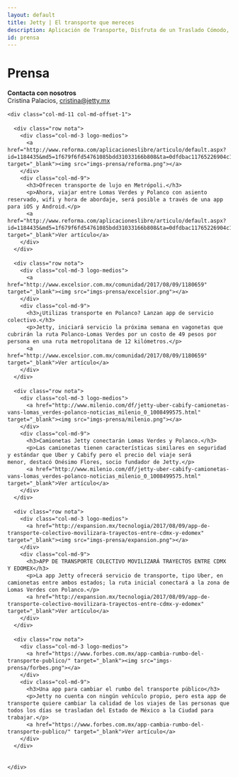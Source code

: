 ```yaml
---
layout: default
title: Jetty | El transporte que mereces
description: Aplicación de Transporte, Disfruta de un Traslado Cómodo, Rápido y Seguro de Manera Diaria a Bordo de Nuestras Camionetas Ejecutivas con Conductores Verificados.
id: prensa
---
```


<div class="container">
  <div class="row prensa">
    <div class="col-md-4">
      <h1>Prensa</h1>
    </div>
    <div class="col-md-8 text-right contacta">
      <p><strong>Contacta con nosotros</strong>
      <br>
      Cristina Palacios, <a href="mailto:cristina@jetty.mx">cristina@jetty.mx</a></p>
    </div>

    <div class="col-md-11 col-md-offset-1">

      <div class="row nota">
        <div class="col-md-3 logo-medios">
          <a href="http://www.reforma.com/aplicacioneslibre/articulo/default.aspx?id=1184435&md5=1f679f6fd54761085bdd31033166b808&ta=0dfdbac11765226904c16cb9ad1b2efe&lcmd5=e79502511d06f4b2cc756574b8436514" target="_blank"><img src="imgs-prensa/reforma.png"></a>
        </div>
        <div class="col-md-9">
          <h3>Ofrecen transporte de lujo en Metrópoli.</h3>
          <p>Ahora, viajar entre Lomas Verdes y Polanco con asiento reservado, wifi y hora de abordaje, será posible a través de una app para iOS y Android.</p>
          <a href="http://www.reforma.com/aplicacioneslibre/articulo/default.aspx?id=1184435&md5=1f679f6fd54761085bdd31033166b808&ta=0dfdbac11765226904c16cb9ad1b2efe&lcmd5=e79502511d06f4b2cc756574b8436514" target="_blank">Ver artículo</a>
        </div>
      </div>

      <div class="row nota">
        <div class="col-md-3 logo-medios">
          <a href="http://www.excelsior.com.mx/comunidad/2017/08/09/1180659" target="_blank"><img src="imgs-prensa/excelsior.png"></a>
        </div>
        <div class="col-md-9">
          <h3>¿Utilizas transporte en Polanco? Lanzan app de servicio colectivo.</h3>
          <p>Jetty, iniciará servicio la próxima semana en vagonetas que cubrirán la ruta Polanco-Lomas Verdes por un costo de 49 pesos por persona en una ruta metropolitana de 12 kilómetros.</p>
          <a href="http://www.excelsior.com.mx/comunidad/2017/08/09/1180659" target="_blank">Ver artículo</a>
        </div>
      </div>

      <div class="row nota">
        <div class="col-md-3 logo-medios">
          <a href="http://www.milenio.com/df/jetty-uber-cabify-camionetas-vans-lomas_verdes-polanco-noticias_milenio_0_1008499575.html" target="_blank"><img src="imgs-prensa/milenio.png"></a>
        </div>
        <div class="col-md-9">
          <h3>Camionetas Jetty conectarán Lomas Verdes y Polanco.</h3>
          <p>Las camionetas tienen características similares en seguridad y estándar que Uber y Cabify pero el precio del viaje será menor, destacó Onésimo Flores, socio fundador de Jetty.</p>
          <a href="http://www.milenio.com/df/jetty-uber-cabify-camionetas-vans-lomas_verdes-polanco-noticias_milenio_0_1008499575.html" target="_blank">Ver artículo</a>
        </div>
      </div>

      <div class="row nota">
        <div class="col-md-3 logo-medios">
          <a href="http://expansion.mx/tecnologia/2017/08/09/app-de-transporte-colectivo-movilizara-trayectos-entre-cdmx-y-edomex" target="_blank"><img src="imgs-prensa/expansion.png"></a>
        </div>
        <div class="col-md-9">
          <h3>APP DE TRANSPORTE COLECTIVO MOVILIZARÁ TRAYECTOS ENTRE CDMX Y EDOMEX</h3>
          <p>La app Jetty ofrecerá servicio de transporte, tipo Uber, en camionetas entre ambos estados; la ruta inicial conectará a la zona de Lomas Verdes con Polanco.</p>
          <a href="http://expansion.mx/tecnologia/2017/08/09/app-de-transporte-colectivo-movilizara-trayectos-entre-cdmx-y-edomex" target="_blank">Ver artículo</a>
        </div>
      </div>

      <div class="row nota">
        <div class="col-md-3 logo-medios">
          <a href="https://www.forbes.com.mx/app-cambia-rumbo-del-transporte-publico/" target="_blank"><img src="imgs-prensa/forbes.png"></a>
        </div>
        <div class="col-md-9">
          <h3>Una app para cambiar el rumbo del transporte público</h3>
          <p>Jetty no cuenta con ningún vehículo propio, pero esta app de transporte quiere cambiar la calidad de los viajes de las personas que todos los días se trasladan del Estado de México a la Ciudad para trabajar.</p>
          <a href="https://www.forbes.com.mx/app-cambia-rumbo-del-transporte-publico/" target="_blank">Ver artículo</a>
        </div>
      </div>


    </div>

  </div>

</div>
